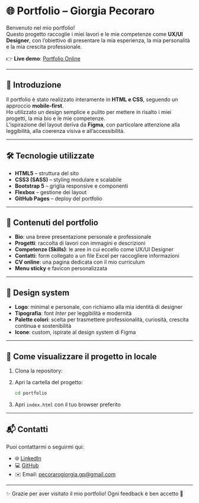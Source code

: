 # 🌐 Portfolio – Giorgia Pecoraro

Benvenuto nel mio portfolio!  
Questo progetto raccoglie i miei lavori e le mie competenze come **UX/UI Designer**, con l’obiettivo di presentare la mia esperienza, la mia personalità e la mia crescita professionale.

👉 **Live demo**: [Portfolio Online](https://giorgiapecoraro-design.github.io/portfolio/)

---

## 📖 Introduzione
Il portfolio è stato realizzato interamente in **HTML e CSS**, seguendo un approccio **mobile-first**.  
Ho utilizzato un design semplice e pulito per mettere in risalto i miei progetti, la mia bio e le mie competenze.  
L’ispirazione del layout deriva da **Figma**, con particolare attenzione alla leggibilità, alla coerenza visiva e all’accessibilità.

---

## 🛠️ Tecnologie utilizzate
- **HTML5** – struttura del sito  
- **CSS3 (SASS)** – styling modulare e scalabile  
- **Bootstrap 5** – griglia responsive e componenti  
- **Flexbox** – gestione dei layout  
- **GitHub Pages** – deploy del portfolio  

---

## 📂 Contenuti del portfolio
- **Bio**: una breve presentazione personale e professionale  
- **Progetti**: raccolta di lavori con immagini e descrizioni  
- **Competenze (Skills)**: le aree in cui eccello come UX/UI Designer  
- **Contatti**: form collegato a un file Excel per raccogliere informazioni  
- **CV online**: una pagina dedicata con il mio curriculum  
- **Menu sticky** e favicon personalizzata  

---

## 🎨 Design system
- **Logo**: minimal e personale, con richiamo alla mia identità di designer  
- **Tipografia**: font *Inter* per leggibilità e modernità  
- **Palette colori**: scelta per trasmettere professionalità, curiosità, crescita continua e sostenibilità  
- **Icone**: custom, ispirate al design system di Figma  

---

## 🚀 Come visualizzare il progetto in locale
1. Clona la repository:

2. Apri la cartella del progetto:

   ```bash
   cd portfolio

3. Apri `index.html` con il tuo browser preferito

---

## 📬 Contatti

Puoi contattarmi o seguirmi qui:

* 🌐 [LinkedIn](https://www.linkedin.com/in/giorgia-pecoraro/)
* 💻 [GitHub](https://github.com/giorgiapecoraro-design)
* ✉️ Email: [pecorarogiorgia.gp@gmail.com](mailto:pecorarogiorgia.gp@gmail.com)

---

✨ Grazie per aver visitato il mio portfolio!
Ogni feedback è ben accetto 🙌
